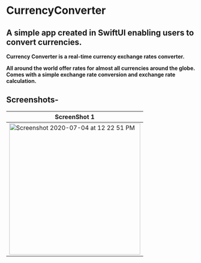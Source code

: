 # CurrencyConverter

## A simple app created in SwiftUI enabling users to convert currencies.

**Currency Converter is a real-time currency exchange rates converter.**

**All around the world offer rates for almost all currencies around the globe.
Comes with a simple exchange rate conversion and exchange rate calculation.**

## Screenshots-

| **ScreenShot 1**|
| ------------- |
| <img width="349" alt="Screenshot 2020-07-04 at 12 22 51 PM" src="https://user-images.githubusercontent.com/55451558/86507039-90f60900-bdf2-11ea-94ab-964e54f883a6.png">|


